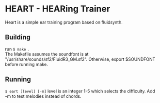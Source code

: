 # HEART - HEARing Trainer

Heart is a simple ear training program based on fluidsynth.

## Building
run ```$ make ```.   
The Makefile assumes the soundfont is at "/usr/share/sounds/sf2/FluidR3_GM.sf2". Otherwise, export
$SOUNDFONT before running make. 

## Running
```$ eart [level] [-m]```
level is an integer 1-5 which selects the difficulty.
Add -m to test melodies instead of chords. 
